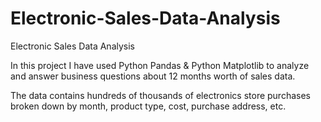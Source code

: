 # Electronic-Sales-Data-Analysis
Electronic Sales Data Analysis


In this project I have used Python Pandas & Python Matplotlib to analyze and answer business questions about 12 months worth of sales data. 

The data contains hundreds of thousands of electronics store purchases broken down by month, product type, cost, purchase address, etc. 
